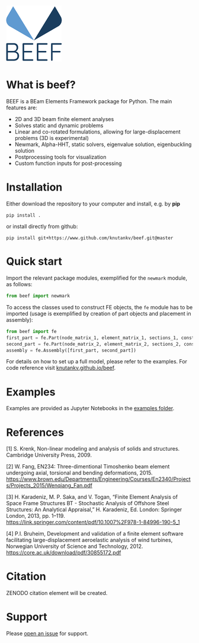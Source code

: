 ![BEEF logo](https://raw.githubusercontent.com/knutankv/beef/master/beef-logo.png)
=======================

What is beef?
=======================
BEEF is a BEam Elements Framework package for Python. The main features are:

* 2D and 3D beam finite element analyses
* Solves static and dynamic problems
* Linear and co-rotated formulations, allowing for large-displacement problems (3D is experimental)
* Newmark, Alpha-HHT, static solvers, eigenvalue solution, eigenbuckling solution
* Postprocessing tools for visualization
* Custom function inputs for post-processing


Installation 
========================
Either download the repository to your computer and install, e.g. by **pip**

```
pip install .
```

or install directly from github:

```
pip install git+https://www.github.com/knutankv/beef.git@master
```


Quick start
=======================
Import the relevant package modules, exemplified for the `newmark` module, as follows:
    
```python
from beef import newmark
```

To access the classes used to construct FE objects, the `fe` module has to be imported (usage is exemplified by creation of part objects and placement in assembly):

```python
from beef import fe
first_part = fe.Part(node_matrix_1, element_matrix_1, sections_1, constraints=constraints_1)
second_part = fe.Part(node_matrix_2, element_matrix_2, sections_2, constraints=constraints_2)
assembly = fe.Assembly([first_part, second_part])
```    

For details on how to set up a full model, please refer to the examples. For code reference visit [knutankv.github.io/beef](https://knutankv.github.io/beef/).

Examples
=======================
Examples are provided as Jupyter Notebooks in the [examples folder](https://github.com/knutankv/beef/tree/master/examples).

References
=======================
<a id="1">[1]</a> 
S. Krenk, Non-linear modeling and analysis of solids and structures. Cambridge University Press, 2009.

<a id="2">[2]</a>
W. Fang, EN234: Three-dimentional Timoshenko beam element undergoing axial, torsional and bending deformations, 2015. https://www.brown.edu/Departments/Engineering/Courses/En2340/Projects/Projects_2015/Wenqiang_Fan.pdf

<a id="3">[3]</a>
H. Karadeniz, M. P. Saka, and V. Togan, “Finite Element Analysis of Space Frame Structures BT  - Stochastic Analysis of Offshore Steel Structures: An Analytical Appraisal,” H. Karadeniz, Ed. London: Springer London, 2013, pp. 1–119. https://link.springer.com/content/pdf/10.1007%2F978-1-84996-190-5_1

<a id="4">[4]</a> P.I. Bruheim, Development and validation of a finite element software facilitating large-displacement aeroelastic analysis of wind turbines, Norwegian University of Science and Technology, 2012. https://core.ac.uk/download/pdf/30855172.pdf


Citation
=======================
ZENODO citation element will be created.

Support
=======================
Please [open an issue](https://github.com/knutankv/beef/issues/new) for support.

